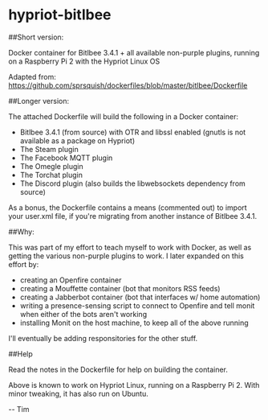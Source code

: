 # hypriot-bitlbee

##Short version:

Docker container for Bitlbee 3.4.1 + all available non-purple plugins, running on a Raspberry Pi 2 with the Hypriot Linux OS

Adapted from: https://github.com/sprsquish/dockerfiles/blob/master/bitlbee/Dockerfile

##Longer version:

The attached Dockerfile will build the following in a Docker container:

- Bitlbee 3.4.1 (from source) with OTR and libssl enabled (gnutls is not available as a package on Hypriot)
- The Steam plugin
- The Facebook MQTT plugin
- The Omegle plugin
- The Torchat plugin
- The Discord plugin (also builds the libwebsockets dependency from source)

As a bonus, the Dockerfile contains a means (commented out) to import your user.xml file, if you're migrating from another instance of Bitlbee 3.4.1.

##Why:

This was part of my effort to teach myself to work with Docker, as well as getting the various non-purple plugins to work.  I later expanded on this effort by:

- creating an Openfire container
- creating a Mouffette container (bot that monitors RSS feeds)
- creating a Jabberbot container (bot that interfaces w/ home automation)
- writing a presence-sensing script to connect to Openfire and tell monit when either of the bots aren't working
- installing Monit on the host machine, to keep all of the above running

I'll eventually be adding responsitories for the other stuff.

##Help

Read the notes in the Dockerfile for help on building the container.

Above is known to work on Hypriot Linux, running on a Raspberry Pi 2.  With minor tweaking, it has also run on Ubuntu.

-- Tim
